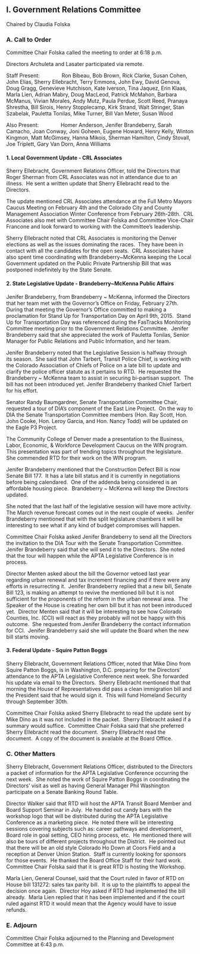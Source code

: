 ## I. Government Relations Committee

Chaired by Claudia Folska

### A. Call to Order

Committee Chair Folska called the meeting to order at 6:18 p.m.

Directors Archuleta and Lasater participated via remote.

Staff Present:               Ron Bibeau, Bob Brown, Rick Clarke, Susan Cohen, John Elias, Sherry Ellebracht, Terry Emmons, John Ewy, David Genova, Doug Gragg, Genevieve Hutchison, Kate Iverson, Tina Jaquez, Erin Klaas, Marla Lien, Adrian Mabry, Doug MacLeod, Patrick McMahon, Barbara McManus, Vivian Morales, Andy Mutz, Paula Perdue, Scott Reed, Pranaya Shrestha, Bill Sirois, Henry Stopplecamp, Kirk Strand, Walt Stringer, Stan Szabelak, Pauletta Tonilas, Mike Turner, Bill Van Meter, Susan Wood

Also Present:               Homer Anderson, Jenifer Brandeberry, Sarah Camacho, Joan Conway, Joni Goheen, Eugene Howard, Henry Kelly, Winton Kingmon, Matt McGimsey, Hanna Mikois, Sherman Hamilton, Cindy Stovall, Joe Triplett, Gary Van Dorn, Anna Williams

#### 1. Local Government Update - CRL Associates

Sherry Ellebracht, Government Relations Officer, told the Directors that Roger Sherman from CRL Associates was not in attendance due to an illness.  He sent a written update that Sherry Ellebracht read to the Directors.

The update mentioned CRL Associates attendance at the Full Metro Mayors Caucus Meeting on February 4th and the Colorado City and County Management Association Winter Conference from February 26th-28th.  CRL Associates also met with Committee Chair Folska and Committee Vice-Chair Francone and look forward to working with the Committee’s leadership.

Sherry Ellebracht noted that CRL Associates is monitoring the Denver elections as well as the issues dominating the races.  They have been in contact with all the candidates for the open seats.  CRL Associates have also spent time coordinating with Brandeberry~McKenna keeping the Local Government updated on the Public Private Partnership Bill that was postponed indefinitely by the State Senate.

#### 2. State Legislative Update - Brandeberry~McKenna Public Affairs

Jenifer Brandeberry, from Brandeberry ~ McKenna, informed the Directors that her team met with the Governor’s Office on Friday, February 27th.  During that meeting the Governor’s Office committed to making a proclamation for Stand Up for Transportation Day on April 9th, 2015.  Stand Up for Transportation Day was referenced during the FasTracks Monitoring Committee meeting prior to the Government Relations Committee.  Jenifer Brandeberry said that she appreciated the work of Pauletta Tonilas, Senior Manager for Public Relations and Public Information, and her team.

Jenifer Brandeberry noted that the Legislative Session is halfway through its season.  She said that John Tarbert, Transit Police Chief, is working with the Colorado Association of Chiefs of Police on a late bill to update and clarify the police officer statute as it pertains to RTD.  He requested the Brandeberry ~ McKenna team to assist in securing bi-partisan support.  The bill has not been introduced yet. Jenifer Brandeberry thanked Chief Tarbert for his effort.

Senator Randy Baumgardner, Senate Transportation Committee Chair, requested a tour of DIA’s component of the East Line Project.  On the way to DIA the Senate Transportation Committee members (Hon. Ray Scott, Hon. John Cooke, Hon. Leroy Garcia, and Hon. Nancy Todd) will be updated on the Eagle P3 Project.

The Community College of Denver made a presentation to the Business, Labor, Economic, & Workforce Development Caucus on the WIN program.  This presentation was part of trending topics throughout the legislature.  She commended RTD for their work on the WIN program.

Jenifer Brandeberry mentioned that the Construction Defect Bill is now Senate Bill 177.  It has a late bill status and it is currently in negotiations before being calendared.  One of the addenda being considered is an affordable housing piece.  Brandeberry ~ McKenna will keep the Directors updated.

She noted that the last half of the legislative session will have more activity.  The March revenue forecast comes out in the next couple of weeks.  Jenifer Brandeberry mentioned that with the split legislature chambers it will be interesting to see what if any kind of budget compromises will happen.

Committee Chair Folska asked Jenifer Brandeberry to send all the Directors the invitation to the DIA Tour with the Senate Transportation Committee.  Jenifer Brandeberry said that she will send it to the Directors.  She noted that the tour will happen while the APTA Legislative Conference is in process.

Director Menten asked about the bill the Governor vetoed last year regarding urban renewal and tax increment financing and if there were any efforts in resurrecting it.  Jenifer Brandeberry replied that a new bill, Senate Bill 123, is making an attempt to revive the mentioned bill but it is not sufficient for the proponents of the reform in the urban renewal area.  The Speaker of the House is creating her own bill but it has not been introduced yet.  Director Menten said that it will be interesting to see how Colorado Counties, Inc. (CCI) will react as they probably will not be happy with this outcome.  She requested from Jenifer Brandeberry the contact information for CCI.  Jenifer Brandeberry said she will update the Board when the new bill starts moving.

#### 3. Federal Update - Squire Patton Boggs

Sherry Ellebracht, Government Relations Officer, noted that Mike Dino from Squire Patton Boggs, is in Washington, D.C. preparing for the Directors’ attendance to the APTA Legislative Conference next week. She forwarded his update via email to the Directors.  Sherry Ellebracht mentioned that that morning the House of Representatives did pass a clean immigration bill and the President said that he would sign it.  This will fund Homeland Security through September 30th.

Committee Chair Folska asked Sherry Ellebracht to read the update sent by Mike Dino as it was not included in the packet.  Sherry Ellebracht asked if a summary would suffice.  Committee Chair Folska said that she preferred Sherry Ellebracht read the document.  Sherry Ellebracht read the document.  A copy of the document is available at the Board Office.

### C. Other Matters

Sherry Ellebracht, Government Relations Officer, distributed to the Directors a packet of information for the APTA Legislative Conference occurring the next week.  She noted the work of Squire Patton Boggs in coordinating the Directors’ visit as well as having General Manager Phil Washington participate on a Senate Banking Round Table.

Director Walker said that RTD will host the APTA Transit Board Member and Board Support Seminar in July.  He handed out candy bars with the workshop logo that will be distributed during the APTA Legislative Conference as a marketing piece.  He noted there will be interesting sessions covering subjects such as: career pathways and development, Board role in goal setting, CEO hiring process, etc.  He mentioned there will also be tours of different projects throughout the District.  He pointed out that there will be an old style Colorado Ho Down at Coors Field and a reception at Denver Union Station.  Staff is currently looking for sponsors for those events.  He thanked the Board Office Staff for their hard work.  Committee Chair Folska said that it is great RTD is hosting the Workshop.

Marla Lien, General Counsel, said that the Court ruled in favor of RTD on House bill 131272: sales tax parity bill.  It is up to the plaintiffs to appeal the decision once again.  Director Hoy asked if RTD had implemented the bill already.  Marla Lien replied that it has been implemented and if the court ruled against RTD it would mean that the Agency would have to issue refunds.

### E. Adjourn

Committee Chair Folska adjourned to the Planning and Development Committee at 6:43 p.m.